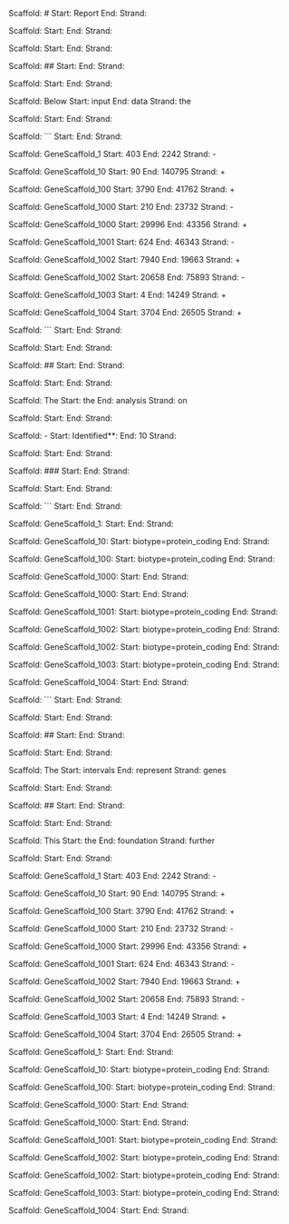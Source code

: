 Scaffold: #
Start: Report
End: 
Strand: 








Scaffold: 
Start: 
End: 
Strand: 








Scaffold: 
Start: 
End: 
Strand: 








Scaffold: ##
Start: 
End: 
Strand: 








Scaffold: 
Start: 
End: 
Strand: 








Scaffold: Below
Start: input
End: data
Strand: the








Scaffold: 
Start: 
End: 
Strand: 








Scaffold: ```
Start: 
End: 
Strand: 








Scaffold: GeneScaffold_1
Start: 403
End: 2242
Strand: -








Scaffold: GeneScaffold_10
Start: 90
End: 140795
Strand: +








Scaffold: GeneScaffold_100
Start: 3790
End: 41762
Strand: +








Scaffold: GeneScaffold_1000
Start: 210
End: 23732
Strand: -








Scaffold: GeneScaffold_1000
Start: 29996
End: 43356
Strand: +








Scaffold: GeneScaffold_1001
Start: 624
End: 46343
Strand: -








Scaffold: GeneScaffold_1002
Start: 7940
End: 19663
Strand: +








Scaffold: GeneScaffold_1002
Start: 20658
End: 75893
Strand: -








Scaffold: GeneScaffold_1003
Start: 4
End: 14249
Strand: +








Scaffold: GeneScaffold_1004
Start: 3704
End: 26505
Strand: +








Scaffold: ```
Start: 
End: 
Strand: 








Scaffold: 
Start: 
End: 
Strand: 








Scaffold: ##
Start: 
End: 
Strand: 








Scaffold: 
Start: 
End: 
Strand: 








Scaffold: The
Start: the
End: analysis
Strand: on








Scaffold: 
Start: 
End: 
Strand: 








Scaffold: -
Start: Identified**:
End: 10
Strand: 








Scaffold: 
Start: 
End: 
Strand: 








Scaffold: ###
Start: 
End: 
Strand: 








Scaffold: 
Start: 
End: 
Strand: 








Scaffold: ```
Start: 
End: 
Strand: 








Scaffold: GeneScaffold_1:
Start: 
End: 
Strand: 








Scaffold: GeneScaffold_10:
Start: biotype=protein_coding
End: 
Strand: 








Scaffold: GeneScaffold_100:
Start: biotype=protein_coding
End: 
Strand: 








Scaffold: GeneScaffold_1000:
Start: 
End: 
Strand: 








Scaffold: GeneScaffold_1000:
Start: 
End: 
Strand: 








Scaffold: GeneScaffold_1001:
Start: biotype=protein_coding
End: 
Strand: 








Scaffold: GeneScaffold_1002:
Start: biotype=protein_coding
End: 
Strand: 








Scaffold: GeneScaffold_1002:
Start: biotype=protein_coding
End: 
Strand: 








Scaffold: GeneScaffold_1003:
Start: biotype=protein_coding
End: 
Strand: 








Scaffold: GeneScaffold_1004:
Start: 
End: 
Strand: 








Scaffold: ```
Start: 
End: 
Strand: 








Scaffold: 
Start: 
End: 
Strand: 








Scaffold: ##
Start: 
End: 
Strand: 








Scaffold: 
Start: 
End: 
Strand: 








Scaffold: The
Start: intervals
End: represent
Strand: genes








Scaffold: 
Start: 
End: 
Strand: 








Scaffold: ##
Start: 
End: 
Strand: 








Scaffold: 
Start: 
End: 
Strand: 








Scaffold: This
Start: the
End: foundation
Strand: further








Scaffold: 
Start: 
End: 
Strand: 








Scaffold: GeneScaffold_1
Start: 403
End: 2242
Strand: -








Scaffold: GeneScaffold_10
Start: 90
End: 140795
Strand: +








Scaffold: GeneScaffold_100
Start: 3790
End: 41762
Strand: +








Scaffold: GeneScaffold_1000
Start: 210
End: 23732
Strand: -








Scaffold: GeneScaffold_1000
Start: 29996
End: 43356
Strand: +








Scaffold: GeneScaffold_1001
Start: 624
End: 46343
Strand: -








Scaffold: GeneScaffold_1002
Start: 7940
End: 19663
Strand: +








Scaffold: GeneScaffold_1002
Start: 20658
End: 75893
Strand: -








Scaffold: GeneScaffold_1003
Start: 4
End: 14249
Strand: +








Scaffold: GeneScaffold_1004
Start: 3704
End: 26505
Strand: +








Scaffold: GeneScaffold_1:
Start: 
End: 
Strand: 








Scaffold: GeneScaffold_10:
Start: biotype=protein_coding
End: 
Strand: 








Scaffold: GeneScaffold_100:
Start: biotype=protein_coding
End: 
Strand: 








Scaffold: GeneScaffold_1000:
Start: 
End: 
Strand: 








Scaffold: GeneScaffold_1000:
Start: 
End: 
Strand: 








Scaffold: GeneScaffold_1001:
Start: biotype=protein_coding
End: 
Strand: 








Scaffold: GeneScaffold_1002:
Start: biotype=protein_coding
End: 
Strand: 








Scaffold: GeneScaffold_1002:
Start: biotype=protein_coding
End: 
Strand: 








Scaffold: GeneScaffold_1003:
Start: biotype=protein_coding
End: 
Strand: 








Scaffold: GeneScaffold_1004:
Start: 
End: 
Strand: 








